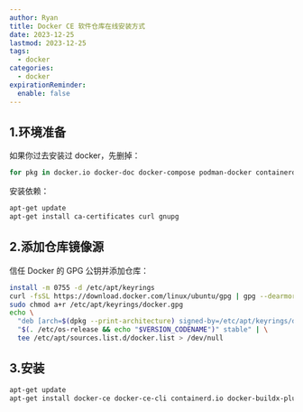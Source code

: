 ```yaml
---
author: Ryan
title: Docker CE 软件仓库在线安装方式
date: 2023-12-25
lastmod: 2023-12-25
tags:
  - docker
categories:
  - docker
expirationReminder:
  enable: false
---
```



## 1.环境准备

如果你过去安装过 docker，先删掉：

```bash
for pkg in docker.io docker-doc docker-compose podman-docker containerd runc; do apt-get remove $pkg; done
```

安装依赖：
```bash
apt-get update
apt-get install ca-certificates curl gnupg
```


## 2.添加仓库镜像源

信任 Docker 的 GPG 公钥并添加仓库：

```bash
install -m 0755 -d /etc/apt/keyrings
curl -fsSL https://download.docker.com/linux/ubuntu/gpg | gpg --dearmor -o /etc/apt/keyrings/docker.gpg
sudo chmod a+r /etc/apt/keyrings/docker.gpg
echo \
  "deb [arch=$(dpkg --print-architecture) signed-by=/etc/apt/keyrings/docker.gpg] http://mirrors.tuna.tsinghua.edu.cn/docker-ce/linux/ubuntu \
  "$(. /etc/os-release && echo "$VERSION_CODENAME")" stable" | \
  tee /etc/apt/sources.list.d/docker.list > /dev/null
```


## 3.安装
```bash
apt-get update
apt-get install docker-ce docker-ce-cli containerd.io docker-buildx-plugin docker-compose-plugin
```